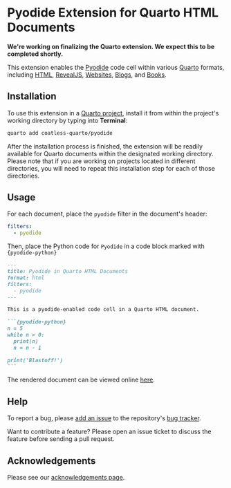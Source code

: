# Pyodide Extension for Quarto HTML Documents

**We're working on finalizing the Quarto extension. We expect this to be completed shortly.**

This extension enables the [Pyodide](https://pyodide.org/en/stable/) code cell within various [Quarto](https://quarto.org/) formats, including [HTML](https://quarto.org/docs/output-formats/html-basics.html), [RevealJS](https://quarto.org/docs/presentations/revealjs/), [Websites](https://quarto.org/docs/websites/), [Blogs](https://quarto.org/docs/websites/website-blog.html), and [Books](https://quarto.org/docs/books). 

## Installation 

To use this extension in a [Quarto project](https://quarto.org/docs/projects/quarto-projects.html), install it from within the project's working directory by typing into **Terminal**:

``` bash
quarto add coatless-quarto/pyodide
```

After the installation process is finished, the extension will be readily available for Quarto documents within the designated working directory. Please note that if you are working on projects located in different directories, you will need to repeat this installation step for each of those directories.

## Usage

For each document, place the `pyodide` filter in the document's header:

```yaml
filters:
  - pyodide
```

Then, place the Python code for `Pyodide` in a code block marked with `{pyodide-python}`

````markdown
---
title: Pyodide in Quarto HTML Documents
format: html
filters:
  - pyodide
---

This is a pyodide-enabled code cell in a Quarto HTML document.

```{pyodide-python}
n = 5
while n > 0:
  print(n)
  n = n - 1

print('Blastoff!')
```
````

The rendered document can be viewed online [here](https://quarto.thecoatlessprofessor.com/pyodide/examples/readme).

## Help

To report a bug, please [add an issue](https://github.com/coatless-quarto/pyodide/issues/new) to the repository's [bug tracker](https://github.com/coatless-quarto/pyodide/issues).

Want to contribute a feature? Please open an issue ticket to discuss the feature before sending a pull request. 

## Acknowledgements

Please see our [acknowledgements page](https://quarto.thecoatlessprofessor.com/pyodide/qpyodide-acknowledgements.html).